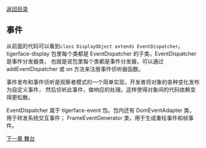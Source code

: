 [返回目录](contents.md)

## 事件

从前面的代码可以看到`class DisplayObject extends EventDispatcher`。
tigerface-display 包里每个类都是 EventDispatcher 的子类。EventDispatcher 是事件分发器类，
也就是说包里每个类都是事件分发器，可以通过 addEventDispatcher 或 on 方法来注册事件侦听器函数。

事件发布和事件侦听是观察者模式的一个简单实现，开发者将对象的各种变化发布为自定义事件，
然后侦听此事件，做响应的处理。这样使得对象间的代码依赖变得更松散。

EventDispatcher 属于 tigerface-event 包。包内还有 DomEventAdapter 类，用于转发系统交互事件；
FrameEventGenerator 类，用于生成重绘事件和帧事件。

[下一章 舞台](stage.md)
